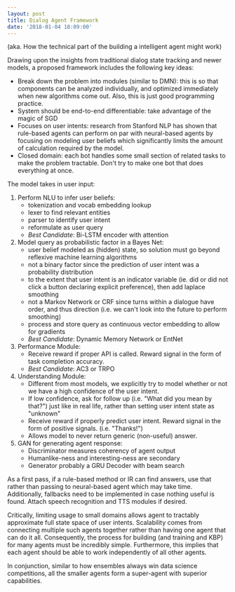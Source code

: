 ```yaml
---
layout: post
title: Dialog Agent Framework
date: '2018-01-04 18:09:00'
---
```


(aka. How the technical part of the building a intelligent agent might work)

Drawing upon the insights from traditional dialog state tracking and newer models, a proposed framework includes the following key ideas:

  - Break down the problem into modules (similar to DMN): this is so that components can be analyzed individually, and optimized immediately when new algorithms come out.  Also, this is just good programming practice.
  - System should be end-to-end differentiable: take advantage of the magic of SGD
  - Focuses on user intents: research from Stanford NLP has shown that rule-based agents can perform on par with neural-based agents by focusing on modeling user beliefs which significantly limits the amount of calculation required by the model.
  - Closed domain: each bot handles some small section of related tasks to make the problem tractable.  Don't try to make one bot that does everything at once.

The model takes in user input:

  1. Perform NLU to infer user beliefs:
      - tokenization and vocab embedding lookup
      - lexer to find relevant entities
      - parser to identify user intent
      - reformulate as user query
      - *Best Candidate*: Bi-LSTM encoder with attention
  2. Model query as probabilistic factor in a Bayes Net:
      - user belief modeled as (hidden) state, so solution must go beyond reflexive machine learning algorithms
      - not a binary factor since the prediction of user intent was a probability distribution
      - to the extent that user intent is an indicator variable (ie. did or did not click a button declaring explicit preference), then add laplace smoothing
      - not a Markov Network or CRF since turns within a dialogue have order, and thus direction (i.e. we can't look into the future to perform smoothing)
      - process and store query as continuous vector embedding to allow for gradients
      - *Best Candidate*: Dynamic Memory Network or EntNet
  3. Performance Module:
      - Receive reward if proper API is called.  Reward signal in the form of task completion accuracy.
      - *Best Candidate*: AC3 or TRPO
  4. Understanding Module:
      - Different from most models, we explicitly try to model whether or not we have a high confidence of the user intent.
      - If low confidence, ask for follow up (i.e. "What did you mean by that?") just like in real life, rather than setting user intent state as "unknown"
      - Receive reward if properly predict user intent.  Reward signal in the form of positive signals.
 (i.e. "Thanks!")
      - Allows model to never return generic (non-useful) answer.
  5. GAN for generating agent response:
      - Discriminator measures coherency of agent output
      - Humanlike-ness and interesting-ness are secondary
      - Generator probably a GRU Decoder with beam search

As a first pass, if a rule-based method or IR can find answers, use that rather than passing to neural-based agent which may take time.  Additionally, fallbacks need to be implemented in case nothing useful is found. Attach speech recognition and TTS modules if desired.

Critically, limiting usage to small domains allows agent to tractably approximate full state space of user intents.  Scalability comes from connecting multiple such agents together rather than having one agent that can do it all.  Consequently, the process for building (and training and KBP) for many agents must be incredibly simple.  Furthermore, this implies that each agent should be able to work independently of all other agents.

In conjunction, similar to how ensembles always win data science competitions, all the smaller agents form a super-agent with superior capabilities.